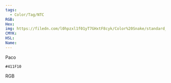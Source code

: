 ```yaml
---
tags:
  - Color/Tag/NTC
RGB:
Hex:
img: https://filedn.com/l0hpzxl1f01yT7GHxtF8cyk/Color%20Snake/standard_csv_to_svg/%23/411F10.svg
CMYK:
HSL:
Name:
---
```

Paco
```palette
#411F10
```
RGB
